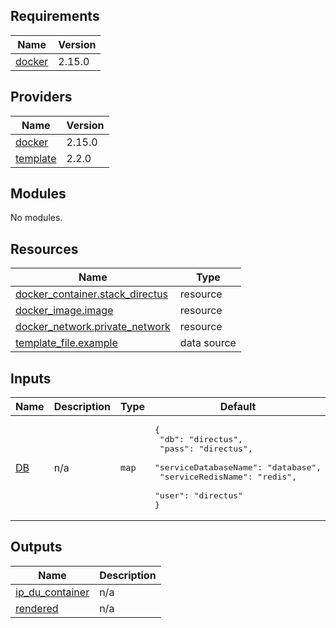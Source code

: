 <!-- BEGIN_TF_DOCS -->
## Requirements

| Name | Version |
|------|---------|
| <a name="requirement_docker"></a> [docker](#requirement\_docker) | 2.15.0 |

## Providers

| Name | Version |
|------|---------|
| <a name="provider_docker"></a> [docker](#provider\_docker) | 2.15.0 |
| <a name="provider_template"></a> [template](#provider\_template) | 2.2.0 |

## Modules

No modules.

## Resources

| Name | Type |
|------|------|
| [docker_container.stack_directus](https://registry.terraform.io/providers/kreuzwerker/docker/2.15.0/docs/resources/container) | resource |
| [docker_image.image](https://registry.terraform.io/providers/kreuzwerker/docker/2.15.0/docs/resources/image) | resource |
| [docker_network.private_network](https://registry.terraform.io/providers/kreuzwerker/docker/2.15.0/docs/resources/network) | resource |
| [template_file.example](https://registry.terraform.io/providers/hashicorp/template/latest/docs/data-sources/file) | data source |

## Inputs

| Name | Description | Type | Default | Required |
|------|-------------|------|---------|:--------:|
| <a name="input_DB"></a> [DB](#input\_DB) | n/a | `map` | <pre>{<br>  "db": "directus",<br>  "pass": "directus",<br>  "serviceDatabaseName": "database",<br>  "serviceRedisName": "redis",<br>  "user": "directus"<br>}</pre> | no |

## Outputs

| Name | Description |
|------|-------------|
| <a name="output_ip_du_container"></a> [ip\_du\_container](#output\_ip\_du\_container) | n/a |
| <a name="output_rendered"></a> [rendered](#output\_rendered) | n/a |
<!-- END_TF_DOCS -->